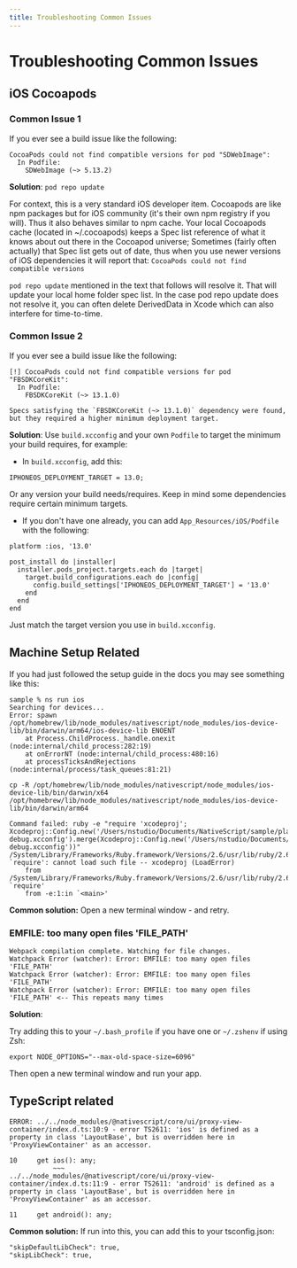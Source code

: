 ```yaml
---
title: Troubleshooting Common Issues
---
```


# Troubleshooting Common Issues

## iOS Cocoapods

### Common Issue 1

If you ever see a build issue like the following:

```
CocoaPods could not find compatible versions for pod "SDWebImage":
  In Podfile:
    SDWebImage (~> 5.13.2)
```

**Solution**: `pod repo update`

For context, this is a very standard iOS developer item. Cocoapods are like npm packages but for iOS community (it's their own npm registry if you will). Thus it also behaves similar to npm cache. Your local Cocoapods cache (located in ~/.cocoapods) keeps a Spec list reference of what it knows about out there in the Cocoapod universe; Sometimes (fairly often actually) that Spec list gets out of date, thus when you use newer versions of iOS dependencies it will report that: `CocoaPods could not find compatible versions`

`pod repo update` mentioned in the text that follows will resolve it. That will update your local home folder spec list. In the case pod repo update does not resolve it, you can often delete DerivedData in Xcode which can also interfere for time-to-time.

### Common Issue 2

If you ever see a build issue like the following:

```
[!] CocoaPods could not find compatible versions for pod "FBSDKCoreKit":
  In Podfile:
    FBSDKCoreKit (~> 13.1.0)

Specs satisfying the `FBSDKCoreKit (~> 13.1.0)` dependency were found, but they required a higher minimum deployment target.
```

**Solution**: Use `build.xcconfig` and your own `Podfile` to target the minimum your build requires, for example:

- In `build.xcconfig`, add this:

```
IPHONEOS_DEPLOYMENT_TARGET = 13.0;
```

Or any version your build needs/requires. Keep in mind some dependencies require certain minimum targets.

- If you don't have one already, you can add `App_Resources/iOS/Podfile` with the following:

```
platform :ios, '13.0'

post_install do |installer|
  installer.pods_project.targets.each do |target|
    target.build_configurations.each do |config|
      config.build_settings['IPHONEOS_DEPLOYMENT_TARGET'] = '13.0'
    end
  end
end
```

Just match the target version you use in `build.xcconfig`.

## Machine Setup Related

If you had just followed the setup guide in the docs you may see something like this:

```
sample % ns run ios
Searching for devices...
Error: spawn /opt/homebrew/lib/node_modules/nativescript/node_modules/ios-device-lib/bin/darwin/arm64/ios-device-lib ENOENT
    at Process.ChildProcess._handle.onexit (node:internal/child_process:282:19)
    at onErrorNT (node:internal/child_process:480:16)
    at processTicksAndRejections (node:internal/process/task_queues:81:21)
```

<!-- -->

```cli
cp -R /opt/homebrew/lib/node_modules/nativescript/node_modules/ios-device-lib/bin/darwin/x64 /opt/homebrew/lib/node_modules/nativescript/node_modules/ios-device-lib/bin/darwin/arm64
```

<!-- -->

```
Command failed: ruby -e "require 'xcodeproj'; Xcodeproj::Config.new('/Users/nstudio/Documents/NativeScript/sample/platforms/ios/plugins-debug.xcconfig').merge(Xcodeproj::Config.new('/Users/nstudio/Documents/NativeScript/sample/App_Resources/iOS/build.xcconfig')).save_as(Pathname.new('/Users/nstudio/Documents/NativeScript/sample/platforms/ios/plugins-debug.xcconfig'))"
/System/Library/Frameworks/Ruby.framework/Versions/2.6/usr/lib/ruby/2.6.0/rubygems/core_ext/kernel_require.rb:54:in `require': cannot load such file -- xcodeproj (LoadError)
	from /System/Library/Frameworks/Ruby.framework/Versions/2.6/usr/lib/ruby/2.6.0/rubygems/core_ext/kernel_require.rb:54:in `require'
	from -e:1:in `<main>'
```

**Common solution:** Open a new terminal window - and retry.

### EMFILE: too many open files 'FILE_PATH'

```
Webpack compilation complete. Watching for file changes.
Watchpack Error (watcher): Error: EMFILE: too many open files 'FILE_PATH'
Watchpack Error (watcher): Error: EMFILE: too many open files 'FILE_PATH'
Watchpack Error (watcher): Error: EMFILE: too many open files 'FILE_PATH' <-- This repeats many times
```

**Solution**:

Try adding this to your `~/.bash_profile` if you have one or `~/.zshenv` if using Zsh:

```
export NODE_OPTIONS="--max-old-space-size=6096"
```

Then open a new terminal window and run your app.

## TypeScript related

```
ERROR: ../../node_modules/@nativescript/core/ui/proxy-view-container/index.d.ts:10:9 - error TS2611: 'ios' is defined as a property in class 'LayoutBase', but is overridden here in 'ProxyViewContainer' as an accessor.

10     get ios(): any;
           ~~~
../../node_modules/@nativescript/core/ui/proxy-view-container/index.d.ts:11:9 - error TS2611: 'android' is defined as a property in class 'LayoutBase', but is overridden here in 'ProxyViewContainer' as an accessor.

11     get android(): any;
```

**Common solution:** If run into this, you can add this to your tsconfig.json:

```
"skipDefaultLibCheck": true,
"skipLibCheck": true,
```
